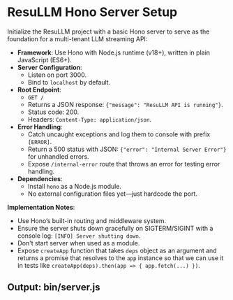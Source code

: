 # ResuLLM Hono Server Setup

Initialize the ResuLLM project with a basic Hono server to serve as the foundation for a multi-tenant LLM streaming API:

- **Framework**: Use Hono with Node.js runtime (v18+), written in plain JavaScript (ES6+).
- **Server Configuration**:
  - Listen on port 3000.
  - Bind to `localhost` by default.
- **Root Endpoint**: 
  - `GET /`
  - Returns a JSON response: `{"message": "ResuLLM API is running"}`.
  - Status code: 200.
  - Headers: `Content-Type: application/json`.
- **Error Handling**:
  - Catch uncaught exceptions and log them to console with prefix `[ERROR]`.
  - Return a 500 status with JSON: `{"error": "Internal Server Error"}` for unhandled errors.
  - Expose `/internal-error` route that throws an error for testing error handling.
- **Dependencies**:
  - Install `hono` as a Node.js module.
  - No external configuration files yet—just hardcode the port.

**Implementation Notes**:
- Use Hono’s built-in routing and middleware system.
- Ensure the server shuts down gracefully on SIGTERM/SIGINT with a console log: `[INFO] Server shutting down`.
- Don't start server when used as a module. 
- Expose `createApp` function that takes `deps` object as an argument and returns a promise that resolves to the `app` instance so that we can use it in tests like `createApp(deps).then(app => { app.fetch(...) })`.

## Output: bin/server.js
